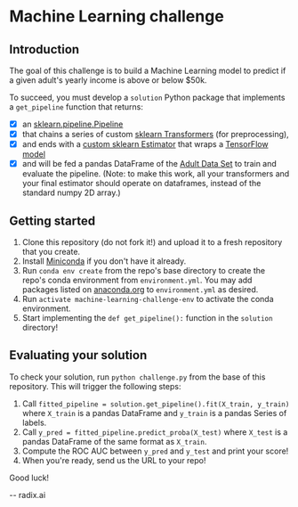 # Machine Learning challenge

## Introduction

The goal of this challenge is to build a Machine Learning model to predict if a given adult's yearly income is above or below $50k.

To succeed, you must develop a `solution` Python package that implements a `get_pipeline` function that returns:

- [x] an [sklearn.pipeline.Pipeline](http://scikit-learn.org/stable/modules/pipeline.html)
- [x] that chains a series of custom [sklearn Transformers](http://scikit-learn.org/stable/data_transforms.html) (for preprocessing),
- [x] and ends with a [custom sklearn Estimator](http://scikit-learn.org/stable/developers/contributing.html#rolling-your-own-estimator) that wraps a [TensorFlow model](https://www.tensorflow.org/get_started/custom_estimators)
- [x] and will be fed a pandas DataFrame of the [Adult Data Set](http://mlr.cs.umass.edu/ml/datasets/Adult) to train and evaluate the pipeline. (Note: to make this work, all your transformers and your final estimator should operate on dataframes, instead of the standard numpy 2D array.)

## Getting started

1. Clone this repository (do not fork it!) and upload it to a fresh repository that you create.
2. Install [Miniconda](https://conda.io/miniconda.html) if you don't have it already.
3. Run `conda env create` from the repo's base directory to create the repo's conda environment from `environment.yml`. You may add packages listed on [anaconda.org](https://anaconda.org/) to `environment.yml` as desired.
4. Run `activate machine-learning-challenge-env` to activate the conda environment.
5. Start implementing the `def get_pipeline():` function in the `solution` directory!

## Evaluating your solution

To check your solution, run `python challenge.py` from the base of this repository. This will trigger the following steps:

1. Call `fitted_pipeline = solution.get_pipeline().fit(X_train, y_train)` where `X_train` is a pandas DataFrame and `y_train` is a pandas Series of labels.
2. Call `y_pred = fitted_pipeline.predict_proba(X_test)` where `X_test` is a pandas DataFrame of the same format as `X_train`.
3. Compute the ROC AUC between `y_pred` and `y_test` and print your score!
4. When you're ready, send us the URL to your repo!

Good luck!

-- radix.ai
